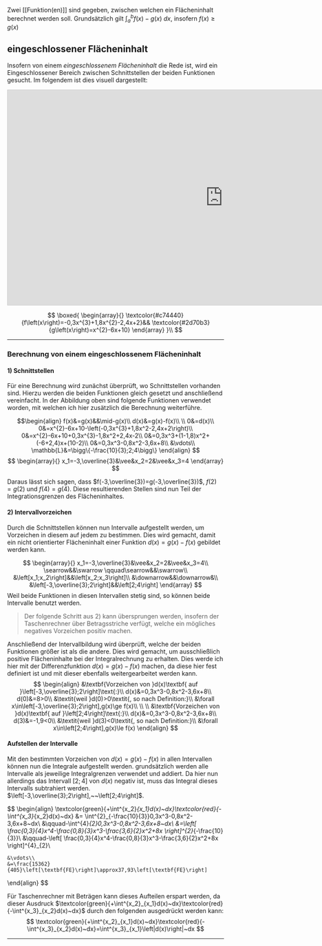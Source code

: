 Zwei [[Funktion(en)]] sind gegeben, zwischen welchen ein Flächeninhalt berechnet werden soll.
Grundsätzlich gilt $\int^{b}_{a}f(x)-g(x)~dx$, insofern $f(x)\ge g(x)$

## eingeschlossener Flächeninhalt
Insofern von einem *eingeschlossenem Flächeninhalt* die Rede ist, wird ein Eingeschlossener Bereich zwischen Schnittstellen der beiden Funktionen gesucht. Im folgendem ist dies visuell dargestellt:
<iframe src="https://www.desmos.com/calculator/tmlitego69?embed" width="1000" height="500" style="border: 1px solid #ccc" frameborder=0></iframe>

$$
\boxed{
		\begin{array}{}
		\textcolor{#c74440}{f\left(x\right)=-0,3x^{3}+1,8x^{2}-2,4x+2}&&
		\textcolor{#2d70b3}{g\left(x\right)=x^{2}-6x+10}
		\end{array}
	}\\
$$

---
### Berechnung von einem eingeschlossenem Flächeninhalt
#### 1) Schnittstellen
Für eine Berechnung wird zunächst überprüft, wo Schnittstellen vorhanden sind. Hierzu werden die beiden Funktionen gleich gesetzt und anschließend vereinfacht.
In der Abbildung oben sind folgende Funktionen verwendet worden, mit welchen ich hier zusätzlich die Berechnung weiterführe.

$$\begin{align}
	f(x)&=g(x)&&\mid-g(x)\\
	d(x)&=g(x)-f(x)\\
	\\
	0&=d(x)\\
	0&=x^{2}-6x+10-\left(-0,3x^{3}+1,8x^2-2,4x+2\right)\\
	0&=x^{2}-6x+10+0,3x^{3}-1,8x^2+2,4x-2\\
	0&=0,3x^3+(1-1,8)x^2+(-6+2,4)x+(10-2)\\
	0&=0,3x^3-0,8x^2-3,6x+8\\
	&\vdots\\
	\mathbb{L}&=\bigg\{-\frac{10}{3};2;4\bigg\}
\end{align}
$$
$$
\begin{array}{}
	x_1=-3,\overline{3}&\vee&x_2=2&\vee&x_3=4
\end{array}
$$

Daraus lässt sich sagen, dass $f(-3,\overline{3})=g(-3,\overline{3})$, $f(2)=g(2)$ und $f(4)=g(4)$. Diese resultierenden Stellen sind nun Teil der Integrationsgrenzen des Flächeninhaltes.

#### 2) Intervallvorzeichen
Durch die Schnittstellen können nun Intervalle aufgestellt werden, um Vorzeichen in diesem auf jedem zu bestimmen. Dies wird gemacht, damit ein nicht orientierter Flächeninhalt einer Funktion $d(x)=g(x)-f(x)$ gebildet werden kann.

$$
\begin{array}{}
	x_1=-3,\overline{3}&\vee&x_2=2&\vee&x_3=4\\
	\searrow&&\swarrow \qquad\searrow&&\swarrow\\
	&\left[x_1;x_2\right]&&\left[x_2;x_3\right]\\
	&\downarrow&&\downarrow&\\
	&\left[-3,\overline{3};2\right]&&\left[2;4\right]
\end{array}
$$
Weil beide Funktionen in diesen Intervallen stetig sind, so können beide Intervalle benutzt werden.
> Der folgende Schritt aus 2) kann übersprungen werden, insofern der Taschenrechner über Betragsstriche verfügt, welche ein mögliches negatives Vorzeichen positiv machen.

Anschließend der Intervallbildung wird überprüft, welche der beiden Funktionen größer ist als die andere. Dies wird gemacht, um ausschließlich positive Flächeninhalte bei der Integralrechnung zu erhalten. Dies werde ich hier mit der Differenzfunktion $d(x)=g(x)-f(x)$ machen, da diese hier fest definiert ist und mit dieser ebenfalls weitergearbeitet werden kann.
$$
\begin{align}
	&\textbf{Vorzeichen von }d(x)\textbf{ auf }\left[-3,\overline{3};2\right]\text{:}\\
	d(x)&=0,3x^3-0,8x^2-3,6x+8\\
	d(0)&=8>0\\
	&\textit{weil }d(0)>0\textit{, so nach Definition:}\\
	&\forall x\in\left[-3,\overline{3};2\right],g(x)\ge f(x)\\
	\\ \\
	&\textbf{Vorzeichen von }d(x)\textbf{ auf }\left[2;4\right]\text{:}\\
	d(x)&=0,3x^3-0,8x^2-3,6x+8\\
	d(3)&=-1,9<0\\
	&\textit{weil }d(3)<0\textit{, so nach Definition:}\\
	&\forall x\in\left[2;4\right],g(x)\le f(x)
\end{align}
$$

#### Aufstellen der Intervalle
Mit den bestimmten Vorzeichen von $d(x)=g(x)-f(x)$ in allen Intervallen können nun die Integrale aufgestellt werden. grundsätzlich werden alle Intervalle als jeweilige Integralgrenzen verwendet und addiert. Da hier nun allerdings das Intervall $\left[2;4\right]$ von $d(x)$ negativ ist, muss das Integral dieses Intervalls subtrahiert werden. 
$\left[-3,\overline{3};2\right],~~\left[2;4\right]$. 

$$
\begin{align}
	\textcolor{green}{+\int^{x_2}_{x_1}d(x)~dx}\textcolor{red}{-\int^{x_3}_{x_2}d(x)~dx}
	&=
	\int^{2}_{-\frac{10}{3}}0,3x^3-0,8x^2-3,6x+8~dx\\
	&\qquad-\int^{4}_{2}0,3x^3-0,8x^2-3,6x+8~dx\\
	&=\left[
		\frac{0,3}{4}x^4-\frac{0,8}{3}x^3-\frac{3,6}{2}x^2+8x
	\right]^{2}_{-\frac{10}{3}}\\
	&\qquad-\left[
		\frac{0,3}{4}x^4-\frac{0,8}{3}x^3-\frac{3,6}{2}x^2+8x
	\right]^{4}_{2}\\
	
	&\vdots\\
	&=\frac{15362}{405}\left[\textbf{FE}\right]\approx37,93\left[\textbf{FE}\right]​
\end{align}
$$

Für Taschenrechner mit Beträgen kann dieses Aufteilen erspart werden, da dieser Ausdruck $\textcolor{green}{+\int^{x_2}_{x_1}d(x)~dx}\textcolor{red}{-\int^{x_3}_{x_2}d(x)~dx}$ durch den folgenden ausgedrückt werden kann:
$$
\textcolor{green}{+\int^{x_2}_{x_1}d(x)~dx}\textcolor{red}{-\int^{x_3}_{x_2}d(x)~dx}=\int^{x_3}_{x_1}\left|d(x)\right|~dx
$$

---
